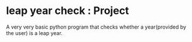 # leap year check : Project
A very very basic python program that checks whether a year(provided by the user) is a leap year.
